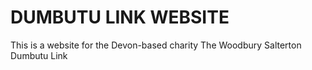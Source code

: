 # DUMBUTU LINK WEBSITE
This is a website for the Devon-based charity The Woodbury Salterton Dumbutu Link
